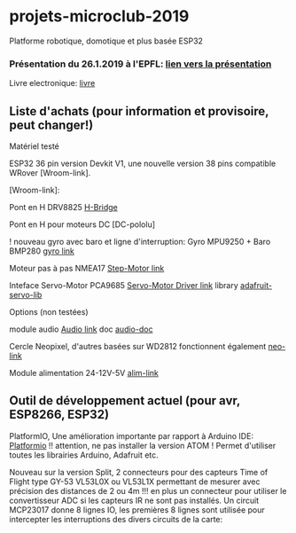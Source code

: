 # projets-microclub-2019
Platforme robotique, domotique et plus basée ESP32

### Présentation du 26.1.2019 à l'EPFL: [lien vers la présentation]

[lien vers la présentation]: https://microclub.ch/wp-content/uploads/2019/01/Project-2019.pdf

[livre]: https://leanpub.com/kolban-ESP32

Livre electronique: [livre]

## Liste d'achats (pour information et provisoire, peut changer!)
Matériel testé

ESP32 36 pin version Devkit V1, une nouvelle version 38 pins compatible WRover [Wroom-link].

[Wroom-link]:


Pont en H DRV8825 [H-Bridge]

[H-Bridge]: https://www.banggood.com/3Pcs-3D-Printer-Stepstick-DRV8825-Stepper-Driver-Reprap-4-Layer-PCB-p-1052018.html?rmmds=search&cur_warehouse=CN

Pont en H pour moteurs DC [DC-pololu]

[DC-driver]: https://www.pololu.com/product/2135

! nouveau gyro avec baro et ligne d'interruption: Gyro MPU9250 + Baro BMP280 [gyro link]

[gyro link]: https://www.banggood.com/MPU9250BMP280-10DOF-GY-91-Acceleration-Gyroscope-Compass-Nine-Shaft-Sensor-Module-For-Arduino-p-1100982.html?rmmds=myorder&cur_warehouse=CN

Moteur pas à pas NMEA17 [Step-Motor link]

[Step-Motor link]: https://www.banggood.com/Nema-17-42mm-12V-Hybrid-Two-Phase-Stepper-Motor-For-3D-Printer-p-1164619.html?rmmds=search&cur_warehouse=CN

Inteface Servo-Motor PCA9685 [Servo-Motor Driver link] library [adafruit-servo-lib]

[Servo-Motor Driver link]: https://www.banggood.com/Arduino-16-Road-PWMServoSteering-Gear-Drive-Plate-Controller-Robot-IIC-PCA9685-p-1263963.html?rmmds=search&cur_warehouse=CN

[adafruit-servo-lib]: https://github.com/adafruit/Adafruit-PWM-Servo-Driver-Library

Options (non testées)

module audio [Audio link] doc [audio-doc]

[Audio link]: https://www.banggood.com/DFPlayer-Mini-MP3-Player-Module-For-Arduino-p-969191.html?rmmds=search&cur_warehouse=CN
[Audio-doc]: https://www.dfrobot.com/product-1121.html

Cercle Neopixel, d'autres basées sur WD2812 fonctionnent également  [neo-link]

[neo-link]: https://www.banggood.com/CJMCU-61-Bit-WS2812-5050-RGB-LED-Driver-Development-Board-p-1008123.html?rmmds=detail-left-hotproducts__8&cur_warehouse=CN

Module alimentation 24-12V-5V  [alim-link]

[alim-link]: https://www.banggood.com/DC-DC-5V-3A-Power-Supply-Module-Buck-Step-Down-Regulator-Module-24V-12V-9V-To-5V-Fixed-Output-p-1177912.html?rmmds=search&cur_warehouse=CN

## Outil de développement actuel (pour avr, ESP8266, ESP32) 

PlatformIO, Une amélioration importante par rapport à Arduino IDE: [Platformio] !! attention, ne pas installer la version ATOM !
Permet d'utiliser toutes les librairies Arduino, Adafruit etc.

[Platformio]: https://code.visualstudio.com/

Nouveau sur la version Split, 2 connecteurs pour des capteurs Time of Flight type  GY-53 VL53L0X ou VL53L1X permettant de mesurer avec précision des distances de 2 ou 4m !!! en plus un connecteur pour utiliser le convertisseur ADC si les capteurs IR ne sont pas installés.
Un circuit MCP23017 donne 8 lignes IO, les premières 8 lignes sont utilisée pour intercepter les interruptions des divers circuits de la carte:

